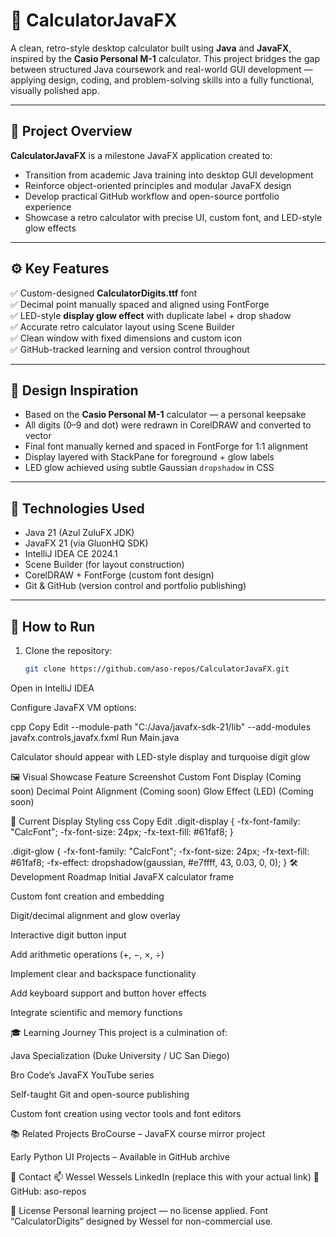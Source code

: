 # 🧮 CalculatorJavaFX

A clean, retro-style desktop calculator built using **Java** and **JavaFX**, inspired by the **Casio Personal M-1** calculator. This project bridges the gap between structured Java coursework and real-world GUI development — applying design, coding, and problem-solving skills into a fully functional, visually polished app.

---

## 🎯 Project Overview

**CalculatorJavaFX** is a milestone JavaFX application created to:
- Transition from academic Java training into desktop GUI development
- Reinforce object-oriented principles and modular JavaFX design
- Develop practical GitHub workflow and open-source portfolio experience
- Showcase a retro calculator with precise UI, custom font, and LED-style glow effects

---

## ⚙️ Key Features

✅ Custom-designed **CalculatorDigits.ttf** font  
✅ Decimal point manually spaced and aligned using FontForge  
✅ LED-style **display glow effect** with duplicate label + drop shadow  
✅ Accurate retro calculator layout using Scene Builder  
✅ Clean window with fixed dimensions and custom icon  
✅ GitHub-tracked learning and version control throughout

---

## 📐 Design Inspiration

- Based on the **Casio Personal M-1** calculator — a personal keepsake
- All digits (0–9 and dot) were redrawn in CorelDRAW and converted to vector
- Final font manually kerned and spaced in FontForge for 1:1 alignment
- Display layered with StackPane for foreground + glow labels
- LED glow achieved using subtle Gaussian `dropshadow` in CSS

---

## 🔧 Technologies Used

- Java 21 (Azul ZuluFX JDK)
- JavaFX 21 (via GluonHQ SDK)
- IntelliJ IDEA CE 2024.1
- Scene Builder (for layout construction)
- CorelDRAW + FontForge (custom font design)
- Git & GitHub (version control and portfolio publishing)

---

## 🚀 How to Run

1. Clone the repository:

   ```bash
   git clone https://github.com/aso-repos/CalculatorJavaFX.git
Open in IntelliJ IDEA

Configure JavaFX VM options:

cpp
Copy
Edit
--module-path "C:/Java/javafx-sdk-21/lib" --add-modules javafx.controls,javafx.fxml
Run Main.java

Calculator should appear with LED-style display and turquoise digit glow

🖼️ Visual Showcase
Feature	Screenshot
Custom Font Display	(Coming soon)
Decimal Point Alignment	(Coming soon)
Glow Effect (LED)	(Coming soon)

🧱 Current Display Styling
css
Copy
Edit
.digit-display {
    -fx-font-family: "CalcFont";
    -fx-font-size: 24px;
    -fx-text-fill: #61faf8;
}

.digit-glow {
    -fx-font-family: "CalcFont";
    -fx-font-size: 24px;
    -fx-text-fill: #61faf8;
    -fx-effect: dropshadow(gaussian, #e7ffff, 43, 0.03, 0, 0);
}
🛠️ Development Roadmap
 Initial JavaFX calculator frame

 Custom font creation and embedding

 Digit/decimal alignment and glow overlay

 Interactive digit button input

 Add arithmetic operations (+, −, ×, ÷)

 Implement clear and backspace functionality

 Add keyboard support and button hover effects

 Integrate scientific and memory functions

🎓 Learning Journey
This project is a culmination of:

Java Specialization (Duke University / UC San Diego)

Bro Code’s JavaFX YouTube series

Self-taught Git and open-source publishing

Custom font creation using vector tools and font editors

📚 Related Projects
BroCourse – JavaFX course mirror project

Early Python UI Projects – Available in GitHub archive

👋 Contact
📫 Wessel Wessels
LinkedIn (replace this with your actual link)
📁 GitHub: aso-repos

📄 License
Personal learning project — no license applied.
Font “CalculatorDigits” designed by Wessel for non-commercial use.
